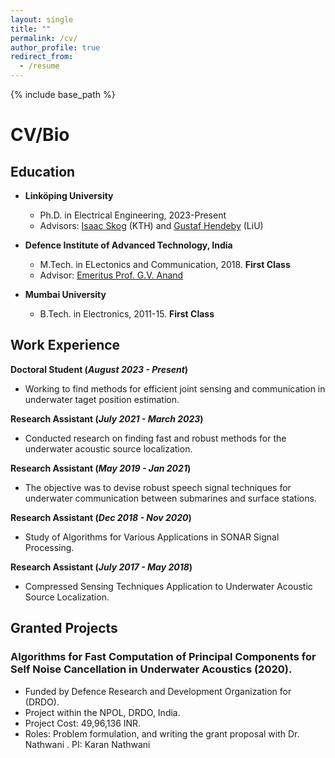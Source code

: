 ```yaml
---
layout: single
title: ""
permalink: /cv/
author_profile: true
redirect_from:
  - /resume
---
```


{% include base_path %}
# <i class="fa fa-fw fa-briefcase "></i> CV/Bio

[//]: # ( <b style="font-size:24px"> Education </b>)

[//]: # ()
[//]: # (<table border="0">)

[//]: # ( <tr>)

[//]: # (    <td> <img src="https://williamlwj.github.io/About/images/purdue.jpg" alt="Purdue" width="300"/></td>)

[//]: # (    <td> <b style="font-size:20px"> Purdue University </b>)

[//]: # (        <ul  style="font-size:15px">)

[//]: # (            <li> Ph.D. Candidate of Statistics, 2019-now</li>)

[//]: # (            <li>M.S. of Statistics and Computer Science, 2020-2022 &#40;expected&#41;</li>)

[//]: # (            <li>Advisor: [Prof. Qifan Song]&#40;https://www.stat.purdue.edu/~qfsong/&#41; and [Prof. Jean Honorio]&#40;https://www.cs.purdue.edu/homes/jhonorio/&#41;</li>)

[//]: # (        </ul>)

[//]: # (</tr> )

[//]: # (<tr>)

[//]: # (    <td><img src="https://williamlwj.github.io/About/images/CUHK.jpg" alt="CUHK" width="300"/></td>)

[//]: # (    <td> <b style="font-size:20px"> Chinese University of Hong Kong </b>)

[//]: # (        <ul  style="font-size:15px">)

[//]: # (            <li> B.Sc. of Mathematics, 2015-19. First honor graduate. </li>)

[//]: # (            <li>Double stream in computational and enrichment Mathematics </li>)

[//]: # (            <li>Advisor: [Prof. Ronald Lok Ming Lui]&#40;https://www.math.cuhk.edu.hk/~lmlui/&#41; </li>)

[//]: # (        </ul>)

[//]: # ( </tr>)

[//]: # (</table>)


[//]: # ()
[//]: # (<img src="https://williamlwj.github.io/About/images/purdue.jpg" alt="Purdue" width="100"/> <img src="https://williamlwj.github.io/About/images/CUHK.jpg" alt="CUHK" width="100"/><img src="https://williamlwj.github.io/About/images/upenn.png" alt="Upenn" width="100"/><img src="https://williamlwj.github.io/About/images/sensetime.jpg" alt="Sensetime" width="100"/>)

## Education ##
* **Linköping University**
  * Ph.D. in Electrical Engineering, 2023-Present
  * Advisors: [Isaac Skog](https://www.kth.se/profile/skog?l=sv) (KTH) and [Gustaf Hendeby](https://www.hendeby.se/) (LiU)

* **Defence Institute of Advanced Technology, India**
  * M.Tech. in ELectonics and Communication, 2018. **First Class**
  * Advisor: [Emeritus Prof. G.V. Anand](https://ieeexplore.ieee.org/author/37298180400)
  
  
* **Mumbai University**
  * B.Tech. in Electronics, 2011-15. **First Class** 
  


## Work Experience
**Doctoral Student (_August 2023 - Present_)**
- Working to find methods for efficient joint sensing and communication in underwater taget position estimation.

**Research Assistant (_July 2021 - March 2023_)**
- Conducted research on finding fast and robust methods for the underwater acoustic source localization.

**Research Assistant (_May 2019 - Jan 2021_)**
- The objective was to devise robust speech signal techniques for underwater communication between submarines and surface stations.

**Research Assistant (_Dec 2018 - Nov 2020_)**
- Study of Algorithms for Various Applications in SONAR Signal Processing.

**Research Assistant (_July 2017 - May 2018_)**
- Compressed Sensing Techniques Application to Underwater Acoustic Source Localization.

## Granted Projects
### Algorithms for Fast Computation of Principal Components for Self Noise Cancellation in Underwater Acoustics (2020).
- Funded by  Defence Research and Development Organization for (DRDO).
- Project within the NPOL, DRDO, India.
- Project Cost: 49,96,136 INR.
- Roles: Problem formulation, and writing the grant proposal with Dr. Nathwani . PI: Karan Nathwani 






<!---
## Contact ##
* [<i class="fa fa-fw fa-envelope fa-lg"></i>](mailto:li3549@purdue.edu) Email: li3549@purdue.edu

* [<i class="fa fa-fw fa-map-marker fa-lg"></i>](https://www.google.com/maps/place/Mathematical+Sciences+Bldg,+West+Lafayette,+IN+47907/@40.4262305,-86.9179395,17z/data=!3m1!4b1!4m5!3m4!1s0x8812e2b3dc1c0b79:0x51c0931a8ca2704!8m2!3d40.4262305!4d-86.9157508)G130 Mathematical Science Building, Purdue University, West Lafayette, IN
-->
